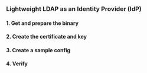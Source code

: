 ### Lightweight LDAP as an Identity Provider (IdP)

#### 1. Get and prepare the binary


#### 2. Create the certificate and key


#### 3. Create a sample config


#### 4. Verify

